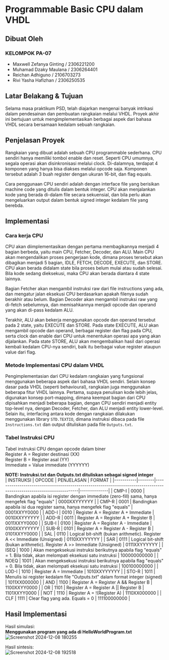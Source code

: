 # Programmable Basic CPU dalam VHDL
## Dibuat Oleh
### KELOMPOK PA-07
- Maxwell Zefanya Ginting / 2306221200
- Muhamad Dzaky Maulana / 2306264401
- Reichan Adhiguno / 2106703273
- Rivi Yasha Hafizhan / 2306250535
## Latar Belakang & Tujuan
Selama masa praktikum PSD, telah diajarkan mengenai banyak intrikasi dalam pendesainan dan pembuatan rangkaian melalui VHDL. Proyek akhir ini bertujuan untuk mengimplementasikan berbagai aspek dari bahasa VHDL secara bersamaan kedalam sebuah rangkaian.  

## Penjelasan Proyek
Rangkaian yang dibuat adalah sebuah CPU programmable sederhana. CPU sendiri hanya memiliki tombol enable dan reset. Seperti CPU umumnya, segala operasi akan disinkronisasi melalui clock. Di-dalamnya, terdapat 4 komponen yang hanya bisa diakses melalui opcode saja. Komponen tersebut adalah 3 buah register dengan ukuran 16-bit, dan flag equals.  

Cara penggunaan CPU sendiri adalah dengan interface file yang berisikan machine code yang ditulis dalam bentuk integer. CPU akan menjalankan kode yang berada di-dalam file secara sekuensial, dan bila perlu akan mengeluarkan output dalam bentuk signed integer kedalam file yang berebda.  

## Implementasi
### Cara kerja CPU
CPU akan diimplementasikan dengan pertama membagikannya menjadi 4 bagian berbeda, yaitu main CPU, Fetcher, Decoder, dan ALU. Main CPU akan mengendalikan proses pengerjaan kode, dimana proses tersebut akan dibagikan menjadi 5 bagian, IDLE, FETCH, DECODE, EXECUTE, dan STORE. CPU akan berada didalam state bila proses belum mulai atau sudah selesai. Bila kode sedang dieksekusi, maka CPU akan berada diantara 4 state lainnya.  

Bagian Fetcher akan mengambil instruksi raw dari file instructions yang ada, dan mengatur jalan eksekusi CPU berdasarkan apakah filenya sudah berakhir atau belum. Bagian Decoder akan mengambil instruksi raw yang di-fetch sebelumnya, dan memisahkannya menjadi opcode dan operand yang akan di-pass kedalam ALU.  

Terakhir, ALU akan bekerja menggunakan opcode dan operand tersebut pada 2 state, yaitu EXECUTE dan STORE. Pada state EXECUTE, ALU akan mengambil opcode dan operand, berbagai register dan flag pada CPU, serta clock dan enable dari CPU untuk menentukan operasi apa yang akan dijalankan. Pada state STORE, ALU akan mengembalikan hasil dari operasi kembali kedalam CPU-nya sendiri, baik itu berbagai value register ataupun value dari flag.  

### Metode Implementasi CPU dalam VHDL
Pengimplementasian dari CPU kedalam rangkaian yang fungsional menggunakan beberapa aspek dari bahasa VHDL sendiri. Selain konsep dasar pada VHDL (seperti behavioural), rangkaian juga menggunakan beberapa fitur VHDL lainnya. Pertama, supaya penulisan kode lebih jelas, digunakan konsep port-mapping, dimana keempat bagian dari CPU dipisahkan menjadi beberapa bagian, dengan CPU sendiri menjadi entity top-level nya, dengan Decoder, Fetcher, dan ALU menjadi entity lower-level. Selain itu, interfacing antara kode dengan rangkaian dilakukan menggunakan library `STD.TEXTIO`, dimana instruksi dibaca pada file `Instructions.txt` dan output dituliskan pada file `Outputs.txt`.

### Tabel Instruksi CPU
Tabel instruksi CPU dengan opcode dalam biner  
Register A = Register destinasi (XX)  
Register B = Register asal (YY)  
Immediate  = Value immediate (YYYYYY)  

**NOTE: Instruksi.txt dan Outputs.txt dituliskan sebagai signed integer**  
| INSTRUKSI | OPCODE | PENJELASAN                                                                                                           | FORMAT       |
|-----------|--------|----------------------------------------------------------------------------------------------------------------------|--------------|
| CMP-I     | 0000   | Bandingkan apabila isi register dengan immediate (zero-fill) sama, hanya mengefek flag "equals"                      | 0000XXYYYYYY |
| CMP-R     | 0001   | Bandingkan apabila isi dua register sama, hanya mengefek flag "equals"                                               | 0001XXYY0000 |
| ADD-I     | 0010   | Register A = Register A + Immediate                                                                                  | 0010XXYYYYYY |
| ADD-R     | 0011   | Register A = Register A + Register B                                                                                 | 0011XXYY0000 |
| SUB-I     | 0100   | Register A = Register A - Immediate                                                                                  | 0100XXYYYYYY |
| SUB-R     | 0101   | Register A = Register A - Register B                                                                                 | 0101XXYY0000 |
| SAL       | 0110   | Logical bit-shift (bukan arithmetic). Register A << Immediate (Unsigned)                                             | 0110XXYYYYYY |
| SAR       | 0111   | Logical bit-shift (bukan arithmetic). Register A >> Immediate (Unsigned)                                             | 0111XXYYYYYY |
| ISEQ      | 1000   | Akan mengeksekusi instruksi berikutnya apabila flag "equals" = 1. Bila tidak, akan melompati eksekusi satu instruksi | 100000000000 |
| NOEQ      | 1001   | Akan mengeksekusi instruksi berikutnya apabila flag "equals" = 0. Bila tidak, akan melompati eksekusi satu instruksi | 100100000000 |
| LOD-I     | 1010   | Register A = Immediate                                                                                               | 1010XXYYYYYY |
| STO-R     | 1011   | Menulis isi register kedalam file "Outputs.txt" dalam format integer (signed)                                        | 1011XX000000 |
| AND       | 1100   | Register A = Register A && Register B                                                                                | 1100XXYY0000 |
| OR        | 1101   | Register A = Register A \|\| Register B                                                                              | 1101XXYY0000 |
| NOT       | 1110   | Register A = !(Register A)                                                                                           | 1110XX000000 |
| CLF       | 1111   | Clear flag yang ada. Equals = 0                                                                                      | 111100000000 |


## Hasil Implementasi
Hasil simulasi:  
**Menggunakan program yang ada di HelloWorldProgram.txt**  
![Screenshot 2024-12-08 180255](https://github.com/user-attachments/assets/625d4b72-4fe4-4427-ab81-289545d4e296)  

Hasil sintesis:  
![Screenshot 2024-12-08 192518](https://github.com/user-attachments/assets/b348c336-18bb-43c3-b32e-78bff0103212)  
